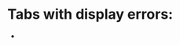 # Tabs with display errors:
- [](https://tabs.ultimate-guitar.com/tab/simon_garfunkel/for_emily_whenever_i_may_find_her_tabs_83978)
